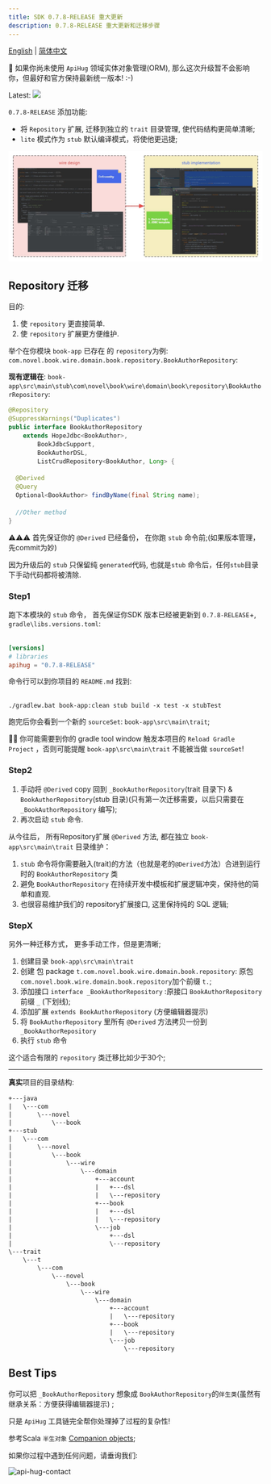 ```yaml
---
title: SDK 0.7.8-RELEASE 重大更新
description: 0.7.8-RELEASE 重大更新和迁移步骤
---
```


[English](./0.7.8.md) | [简体中文](./0.7.8_cn.md)

💁 如果你尚未使用 `ApiHug` 领域实体对象管理(ORM), 那么这次升级暂不会影响你，但最好和官方保持最新统一版本! :-)

Latest: <a target="_blank" href="https://search.maven.org/artifact/com.apihug/it-bom"><img src="https://img.shields.io/maven-central/v/com.apihug/it-bom.svg?label=Maven%20Central" /></a>

`0.7.8-RELEASE` 添加功能:

- 将 `Repository` 扩展, 迁移到独立的  `trait` 目录管理, 使代码结构更简单清晰;
- `lite` 模式作为 `stub` 默认编译模式，将使他更迅捷;

![domain design](../../public/image/framework/domain.jpg)

## Repository 迁移

目的:

1. 使 `repository` 更直接简单.
2. 使 `repository` 扩展更方便维护.

举个在你模块  `book-app` 已存在 的 `repository`为例: `com.novel.book.wire.domain.book.repository.BookAuthorRepository`:

**现有逻辑在**:  `book-app\src\main\stub\com\novel\book\wire\domain\book\repository\BookAuthorRepository`:

```java
@Repository
@SuppressWarnings("Duplicates")
public interface BookAuthorRepository
    extends HopeJdbc<BookAuthor>,
        BookJdbcSupport,
        BookAuthorDSL,
        ListCrudRepository<BookAuthor, Long> {

  @Derived
  @Query
  Optional<BookAuthor> findByName(final String name);

  //Other method
}
```

⚠️⚠️⚠️ 首先保证你的 `@Derived` 已经备份， 在你跑 `stub` 命令前;(如果版本管理，先commit为妙)

因为升级后的 `stub` 只保留纯 `generated`代码, 也就是`stub` 命令后，任何`stub`目录下手动代码都将被清除.

### Step1

跑下本模块的 `stub` 命令， 首先保证你SDK 版本已经被更新到 `0.7.8-RELEASE`+,  `gradle\libs.versions.toml`:

```toml

[versions]
# libraries
apihug = "0.7.8-RELEASE"

```

命令行可以到你项目的 `README.md` 找到:

```shell

./gradlew.bat book-app:clean stub build -x test -x stubTest

```

跑完后你会看到一个新的 `sourceSet`: `book-app\src\main\trait`;

💁‍♀️ 你可能需要到你的 gradle tool window 触发本项目的 `Reload Gradle Project` ，否则可能提醒 `book-app\src\main\trait` 不能被当做 `sourceSet`!

### Step2

1. 手动将 `@Derived` copy 回到 `_BookAuthorRepository`(trait 目录下) & `BookAuthorRepository`(stub 目录)(只有第一次迁移需要，以后只需要在 `_BookAuthorRepository` 编写);
2. 再次启动 `stub` 命令.

从今往后， 所有Repository扩展 `@Derived` 方法, 都在独立 `book-app\src\main\trait` 目录维护：

1. `stub` 命令将你需要融入(trait)的方法（也就是老的`@Derived`方法）合进到运行时的 `BookAuthorRepository` 类
2. 避免 `BookAuthorRepository` 在持续开发中模板和扩展逻辑冲突，保持他的简单和直观.
3. 也很容易维护我们的 repository扩展接口, 这里保持纯的 SQL 逻辑;

### StepX

另外一种迁移方式， 更多手动工作，但是更清晰;

1. 创建目录 `book-app\src\main\trait`
2. 创建 包 package `t.com.novel.book.wire.domain.book.repository`: 原包`com.novel.book.wire.domain.book.repository`加个前缀 `t.`;
3. 添加接口 `interface _BookAuthorRepository` :原接口 `BookAuthorRepository`前缀  `_` (下划线);
4. 添加扩展 `extends BookAuthorRepository` (方便编辑器提示)
5. 将 `BookAuthorRepository` 里所有 `@Derived` 方法拷贝一份到 `_BookAuthorRepository`
6. 执行 `stub` 命令

这个适合有限的 `repository` 类迁移比如少于30个;

---

**真实**项目的目录结构:

```shell
+---java
|   \---com
|       \---novel
|           \---book
+---stub
|   \---com
|       \---novel
|           \---book
|               \---wire
|                   \---domain
|                       +---account
|                       |   +---dsl
|                       |   \---repository
|                       +---book
|                       |   +---dsl
|                       |   \---repository
|                       \---job
|                           +---dsl
|                           \---repository
\---trait
    \---t
        \---com
            \---novel
                \---book
                    \---wire
                        \---domain
                            +---account
                            |   \---repository
                            +---book
                            |   \---repository
                            \---job
                                \---repository
```

## Best Tips

你可以把 `_BookAuthorRepository` 想象成 `BookAuthorRepository`的`伴生类`(虽然有继承关系：方便获得编辑器提示) ;

只是 `ApiHug` 工具链完全帮你处理掉了过程的复杂性!

参考Scala `半生对象` [Companion objects](https://docs.scala-lang.org/scala3/book/domain-modeling-tools.html#companion-objects);

如果你过程中遇到任何问题，请垂询我们:

![api-hug-contact](../../public/image/apihug-001.gif)
